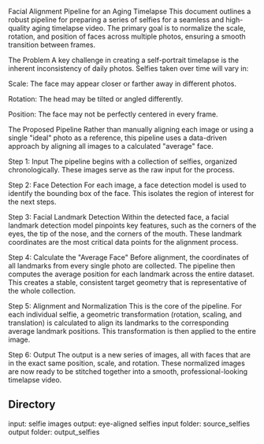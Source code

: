 Facial Alignment Pipeline for an Aging Timelapse
This document outlines a robust pipeline for preparing a series of selfies for a seamless and high-quality aging timelapse video. The primary goal is to normalize the scale, rotation, and position of faces across multiple photos, ensuring a smooth transition between frames.

The Problem
A key challenge in creating a self-portrait timelapse is the inherent inconsistency of daily photos. Selfies taken over time will vary in:

Scale: The face may appear closer or farther away in different photos.

Rotation: The head may be tilted or angled differently.

Position: The face may not be perfectly centered in every frame.


The Proposed Pipeline
Rather than manually aligning each image or using a single "ideal" photo as a reference, this pipeline uses a data-driven approach by aligning all images to a calculated "average" face.

Step 1: Input
The pipeline begins with a collection of selfies, organized chronologically. These images serve as the raw input for the process.

Step 2: Face Detection
For each image, a face detection model is used to identify the bounding box of the face. This isolates the region of interest for the next steps.

Step 3: Facial Landmark Detection
Within the detected face, a facial landmark detection model pinpoints key features, such as the corners of the eyes, the tip of the nose, and the corners of the mouth. These landmark coordinates are the most critical data points for the alignment process.

Step 4: Calculate the "Average Face"
Before alignment, the coordinates of all landmarks from every single photo are collected. The pipeline then computes the average position for each landmark across the entire dataset. This creates a stable, consistent target geometry that is representative of the whole collection.

Step 5: Alignment and Normalization
This is the core of the pipeline. For each individual selfie, a geometric transformation (rotation, scaling, and translation) is calculated to align its landmarks to the corresponding average landmark positions. This transformation is then applied to the entire image.

Step 6: Output
The output is a new series of images, all with faces that are in the exact same position, scale, and rotation. These normalized images are now ready to be stitched together into a smooth, professional-looking timelapse video.



## Directory

input: selfie images
output: eye-aligned selfies 
input folder: source_selfies 
output folder: output_selfies

